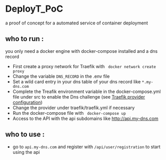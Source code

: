 # DeployT_PoC
a proof of concept for a automated service of container deployment
## who to run :
you only need a docker engine with docker-compose installed and a dns record

- First create a proxy network for Traefik with  ``` docker network create proxy```
- Change the variable ``` DNS_RECORD ``` in the .env file 
- Set a wild card entry in your dns table of your dns record like ```*.my-dns.com```
- Complete the Treafik environment variable in the docker-compose.yml file under src to enable the Dns challenge (see [Traefik provider configuration](https://docs.traefik.io/v2.0/https/acme/#providers))
- Change the provider under traefik/traefik.yml if necessary
- Run the docker-compose file with ``` docker-compose up``` 
- Access to the API with the api subdomains like <http://api.my-dns.com>

## who to use :
- go to ``` api.my-dns.com ``` and register with ```/api/user/registration``` to start using the api
